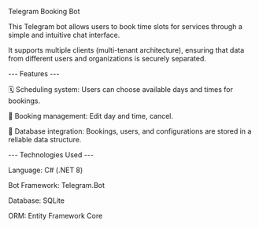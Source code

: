 Telegram Booking Bot

This Telegram bot allows users to book time slots for services through a simple and intuitive chat interface.

It supports multiple clients (multi-tenant architecture), ensuring that data from different users and organizations is securely separated.


--- Features ---

🗓️ Scheduling system: Users can choose available days and times for bookings.

🧾 Booking management: Edit day and time, cancel.

💾 Database integration: Bookings, users, and configurations are stored in a reliable data structure.


--- Technologies Used ---

Language: C# (.NET 8)

Bot Framework: Telegram.Bot

Database: SQLite 

ORM: Entity Framework Core
